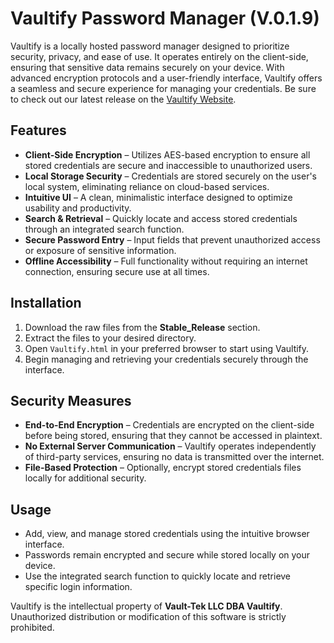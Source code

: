 # Vaultify Password Manager (V.0.1.9)

Vaultify is a locally hosted password manager designed to prioritize security, privacy, and ease of use. It operates entirely on the client-side, ensuring that sensitive data remains securely on your device. With advanced encryption protocols and a user-friendly interface, Vaultify offers a seamless and secure experience for managing your credentials. Be sure to check out our latest release on the [Vaultify Website](https://vaultify.pages.dev/).

## Features

- **Client-Side Encryption** – Utilizes AES-based encryption to ensure all stored credentials are secure and inaccessible to unauthorized users.  
- **Local Storage Security** – Credentials are stored securely on the user's local system, eliminating reliance on cloud-based services.  
- **Intuitive UI** – A clean, minimalistic interface designed to optimize usability and productivity.  
- **Search & Retrieval** – Quickly locate and access stored credentials through an integrated search function.  
- **Secure Password Entry** – Input fields that prevent unauthorized access or exposure of sensitive information.  
- **Offline Accessibility** – Full functionality without requiring an internet connection, ensuring secure use at all times.  

## Installation

1. Download the raw files from the **Stable_Release** section.  
2. Extract the files to your desired directory.  
3. Open `Vaultify.html` in your preferred browser to start using Vaultify.  
4. Begin managing and retrieving your credentials securely through the interface.  

## Security Measures

- **End-to-End Encryption** – Credentials are encrypted on the client-side before being stored, ensuring that they cannot be accessed in plaintext.  
- **No External Server Communication** – Vaultify operates independently of third-party services, ensuring no data is transmitted over the internet.  
- **File-Based Protection** – Optionally, encrypt stored credentials files locally for additional security.  

## Usage

- Add, view, and manage stored credentials using the intuitive browser interface.  
- Passwords remain encrypted and secure while stored locally on your device.  
- Use the integrated search function to quickly locate and retrieve specific login information.  

Vaultify is the intellectual property of **Vault-Tek LLC DBA Vaultify**. Unauthorized distribution or modification of this software is strictly prohibited.
